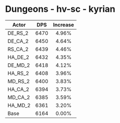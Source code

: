 # Dungeons - hv-sc - kyrian
| Actor | DPS | Increase |
|---|:---:|:---:|
|DE_RS_2|6470|4.96%|
|DE_CA_2|6450|4.64%|
|RS_CA_2|6439|4.46%|
|HA_DE_2|6432|4.35%|
|DE_MD_2|6418|4.12%|
|HA_RS_2|6408|3.96%|
|MD_RS_2|6400|3.83%|
|HA_CA_2|6394|3.73%|
|MD_CA_2|6385|3.59%|
|HA_MD_2|6361|3.20%|
|Base|6164|0.00%|
